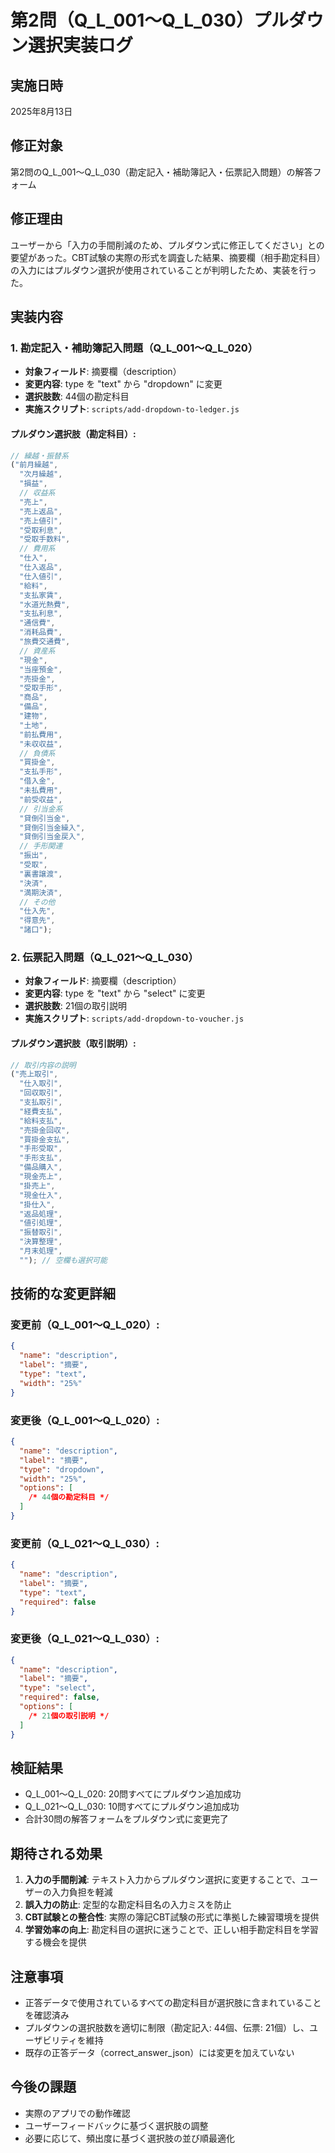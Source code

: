 # 第2問（Q_L_001〜Q_L_030）プルダウン選択実装ログ

## 実施日時

2025年8月13日

## 修正対象

第2問のQ_L_001〜Q_L_030（勘定記入・補助簿記入・伝票記入問題）の解答フォーム

## 修正理由

ユーザーから「入力の手間削減のため、プルダウン式に修正してください」との要望があった。CBT試験の実際の形式を調査した結果、摘要欄（相手勘定科目）の入力にはプルダウン選択が使用されていることが判明したため、実装を行った。

## 実装内容

### 1. 勘定記入・補助簿記入問題（Q_L_001〜Q_L_020）

- **対象フィールド**: 摘要欄（description）
- **変更内容**: type を "text" から "dropdown" に変更
- **選択肢数**: 44個の勘定科目
- **実施スクリプト**: `scripts/add-dropdown-to-ledger.js`

#### プルダウン選択肢（勘定科目）:

```javascript
// 繰越・振替系
("前月繰越",
  "次月繰越",
  "損益",
  // 収益系
  "売上",
  "売上返品",
  "売上値引",
  "受取利息",
  "受取手数料",
  // 費用系
  "仕入",
  "仕入返品",
  "仕入値引",
  "給料",
  "支払家賃",
  "水道光熱費",
  "支払利息",
  "通信費",
  "消耗品費",
  "旅費交通費",
  // 資産系
  "現金",
  "当座預金",
  "売掛金",
  "受取手形",
  "商品",
  "備品",
  "建物",
  "土地",
  "前払費用",
  "未収収益",
  // 負債系
  "買掛金",
  "支払手形",
  "借入金",
  "未払費用",
  "前受収益",
  // 引当金系
  "貸倒引当金",
  "貸倒引当金繰入",
  "貸倒引当金戻入",
  // 手形関連
  "振出",
  "受取",
  "裏書譲渡",
  "決済",
  "満期決済",
  // その他
  "仕入先",
  "得意先",
  "諸口");
```

### 2. 伝票記入問題（Q_L_021〜Q_L_030）

- **対象フィールド**: 摘要欄（description）
- **変更内容**: type を "text" から "select" に変更
- **選択肢数**: 21個の取引説明
- **実施スクリプト**: `scripts/add-dropdown-to-voucher.js`

#### プルダウン選択肢（取引説明）:

```javascript
// 取引内容の説明
("売上取引",
  "仕入取引",
  "回収取引",
  "支払取引",
  "経費支払",
  "給料支払",
  "売掛金回収",
  "買掛金支払",
  "手形受取",
  "手形支払",
  "備品購入",
  "現金売上",
  "掛売上",
  "現金仕入",
  "掛仕入",
  "返品処理",
  "値引処理",
  "振替取引",
  "決算整理",
  "月末処理",
  ""); // 空欄も選択可能
```

## 技術的な変更詳細

### 変更前（Q_L_001〜Q_L_020）:

```json
{
  "name": "description",
  "label": "摘要",
  "type": "text",
  "width": "25%"
}
```

### 変更後（Q_L_001〜Q_L_020）:

```json
{
  "name": "description",
  "label": "摘要",
  "type": "dropdown",
  "width": "25%",
  "options": [
    /* 44個の勘定科目 */
  ]
}
```

### 変更前（Q_L_021〜Q_L_030）:

```json
{
  "name": "description",
  "label": "摘要",
  "type": "text",
  "required": false
}
```

### 変更後（Q_L_021〜Q_L_030）:

```json
{
  "name": "description",
  "label": "摘要",
  "type": "select",
  "required": false,
  "options": [
    /* 21個の取引説明 */
  ]
}
```

## 検証結果

- Q_L_001〜Q_L_020: 20問すべてにプルダウン追加成功
- Q_L_021〜Q_L_030: 10問すべてにプルダウン追加成功
- 合計30問の解答フォームをプルダウン式に変更完了

## 期待される効果

1. **入力の手間削減**: テキスト入力からプルダウン選択に変更することで、ユーザーの入力負担を軽減
2. **誤入力の防止**: 定型的な勘定科目名の入力ミスを防止
3. **CBT試験との整合性**: 実際の簿記CBT試験の形式に準拠した練習環境を提供
4. **学習効率の向上**: 勘定科目の選択に迷うことで、正しい相手勘定科目を学習する機会を提供

## 注意事項

- 正答データで使用されているすべての勘定科目が選択肢に含まれていることを確認済み
- プルダウンの選択肢数を適切に制限（勘定記入: 44個、伝票: 21個）し、ユーザビリティを維持
- 既存の正答データ（correct_answer_json）には変更を加えていない

## 今後の課題

- 実際のアプリでの動作確認
- ユーザーフィードバックに基づく選択肢の調整
- 必要に応じて、頻出度に基づく選択肢の並び順最適化
